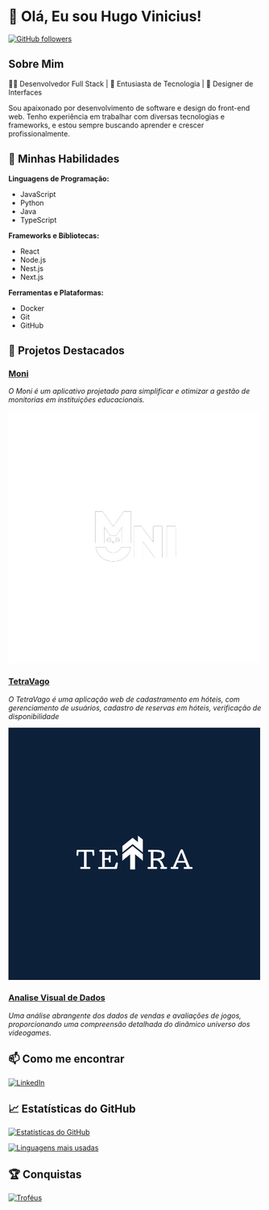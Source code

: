 # 👋 Olá, Eu sou Hugo Vinicius!

[![GitHub followers](https://img.shields.io/github/followers/HugoViniciusSF?style=social)](https://github.com/HugoViniciusSF)

## Sobre Mim

👨‍💻 Desenvolvedor Full Stack | 🚀 Entusiasta de Tecnologia | 🎨 Designer de Interfaces

Sou apaixonado por desenvolvimento de software e design do front-end web. Tenho experiência em trabalhar com diversas tecnologias e frameworks, e estou sempre buscando aprender e crescer profissionalmente.

## 🚀 Minhas Habilidades

**Linguagens de Programação:**
- JavaScript
- Python
- Java
- TypeScript

**Frameworks e Bibliotecas:**
- React
- Node.js
- Nest.js
- Next.js

**Ferramentas e Plataformas:**
- Docker
- Git
- GitHub


## 🌟 Projetos Destacados

### [Moni]([https://github.com/seuusuario/projeto1](https://github.com/HugoViniciusSF/PDS))
_O Moni é um aplicativo projetado para simplificar e otimizar a gestão de monitorias em instituições educacionais._

![Moni](https://github.com/HugoViniciusSF/PDS/blob/main/moni/src/assets/images/logo_transparente.png?raw=true)

### [TetraVago](https://github.com/GustavoRocha3264/tetravago)
_O TetraVago é uma aplicação web de cadastramento em hóteis, com gerenciamento de usuários, cadastro de reservas em hóteis, verificação de disponibilidade_

![TetraVago](https://github.com/GustavoRocha3264/tetravago/blob/main/views/img/logo3.png?raw=true)

### [Analise Visual de Dados](https://github.com/HugoViniciusSF/AVD)
_Uma análise abrangente dos dados de vendas e avaliações de jogos, proporcionando uma compreensão detalhada do dinâmico universo dos videogames._

## 📫 Como me encontrar

[![LinkedIn](https://img.shields.io/badge/LinkedIn-Connect-blue?style=flat&logo=linkedin&logoColor=white)](https://www.linkedin.com/in/hugo-vinicius-33452830b)

## 📈 Estatísticas do GitHub

[![Estatísticas do GitHub](https://github-readme-stats.vercel.app/api?username=HugoViniciusSF&show_icons=true&theme=radical)](https://github.com/HugoViniciusSF)

[![Linguagens mais usadas](https://github-readme-stats.vercel.app/api/top-langs/?username=HugoViniciusSF&layout=compact&theme=radical)](https://github.com/HugoViniciusSF)

## 🏆 Conquistas

[![Troféus](https://github-profile-trophy.vercel.app/?username=HugoViniciusSF&theme=radical)](https://github.com/HugoViniciusSF)



